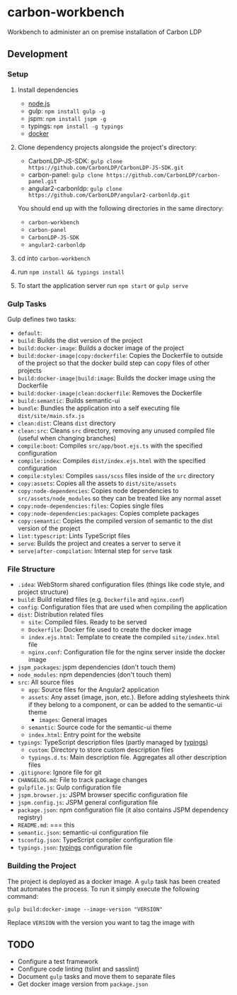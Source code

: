 # carbon-workbench

Workbench to administer an on premise installation of Carbon LDP

## Development

### Setup

1. Install dependencies
    - [node.js](https://nodejs.org/en/)
    - gulp: `npm install gulp -g`
    - jspm: `npm install jspm -g`
    - typings: `npm install -g typings`
    - [docker](https://www.docker.com/)
2. Clone dependency projects alongside the project's directory:
    - CarbonLDP-JS-SDK: `gulp clone https://github.com/CarbonLDP/CarbonLDP-JS-SDK.git`
    - carbon-panel: `gulp clone https://github.com/CarbonLDP/carbon-panel.git`
    - angular2-carbonldp: `gulp clone https://github.com/CarbonLDP/angular2-carbonldp.git`
    
    You should end up with the following directories in the same directory:
    - `carbon-workbench`
    - `carbon-panel`
    - `CarbonLDP-JS-SDK`
    - `angular2-carbonldp`
3. cd into `carbon-workbench`
4. run `npm install && typings install`
5. To start the application server run `npm start` or `gulp serve`

### Gulp Tasks

Gulp defines two tasks:

- `default`: 
- `build`: Builds the dist version of the project
- `build:docker-image`: Builds a docker image of the project
- `build:docker-image|copy:dockerfile`: Copies the Dockerfile to outside of the project so that the docker build step can copy files of other projects
- `build:docker-image|build:image`: Builds the docker image using the Dockerfile
- `build:docker-image|clean:dockerfile`: Removes the Dockerfile
- `build:semantic`: Builds semantic-ui
- `bundle`: Bundles the application into a self executing file `dist/site/main.sfx.js`
- `clean:dist`: Cleans `dist` directory
- `clean:src`: Cleans `src` directory, removing any unused compiled file (useful when changing branches)
- `compile:boot`: Compiles `src/app/boot.ejs.ts` with the specified configuration
- `compile:index`: Compiles `dist/index.ejs.html` with the specified configuration
- `compile:styles`: Compiles `sass/scss` files inside of the `src` directory
- `copy:assets`: Copies all the assets to `dist/site/assets`
- `copy:node-dependencies`: Copies node dependencies to `src/assets/node_modules` so they can be treated like any normal asset
- `copy:node-dependencies:files`: Copies single files
- `copy:node-dependencies:packages`: Copies complete packages
- `copy:semantic`: Copies the compiled version of semantic to the dist version of the project
- `lint:typescript`: Lints TypeScript files
- `serve`: Builds the project and creates a server to serve it
- `serve|after-compilation`: Internal step for `serve` task

### File Structure

- `.idea`: WebStorm shared configuration files (things like code style, and project structure)
- `build`: Build related files (e.g. `Dockerfile` and `nginx.conf`)
- `config`: Configuration files that are used when compiling the application
- `dist`: Distribution related files
    - `site`: Compiled files. Ready to be served
    - `Dockerfile`: Docker file used to create the docker image
    - `index.ejs.html`: Template to create the compiled `site/index.html` file
    - `nginx.conf`: Configuration file for the nginx server inside the docker image
- `jspm_packages`: jspm dependencies (don't touch them)
- `node_modules`: npm dependencies (don't touch them)
- `src`: All source files
    - `app`: Source files for the Angular2 application
    - `assets`: Any asset (image, json, etc.). Before adding stylesheets think if they belong to a component, or can be added to the semantic-ui theme
        - `images`: General images
    - `semantic`: Source code for the semantic-ui theme
    - `index.html`: Entry point for the website
- `typings`: TypeScript description files (partly managed by [typings](https://github.com/typings/typings))
    - `custom`: Directory to store custom description files
    - `typings.d.ts`: Main description file. Aggregates all other description files
- `.gitignore`: Ignore file for git
- `CHANGELOG.md`: File to track package changes
- `gulpfile.js`: Gulp configuration file
- `jspm.browser.js`: JSPM browser specific configuration file
- `jspm.config.js`: JSPM general configuration file
- `package.json`: npm configuration file (it also contains JSPM dependency registry)
- `README.md`: === this
- `semantic.json`: semantic-ui configuration file
- `tsconfig.json`: TypeScript compiler configuration file
- `typings.json`: [typings](https://github.com/typings/typings) configuration file

### Building the Project

The project is deployed as a docker image. A `gulp` task has been created that automates the process. To run it simply execute the following command:

```
gulp build:docker-image --image-version "VERSION"
```

Replace `VERSION` with the version you want to tag the image with

## TODO

- Configure a test framework
- Configure code linting (tslint and sasslint)
- Document `gulp` tasks and move them to separate files
- Get docker image version from `package.json`
